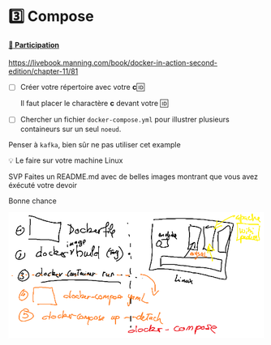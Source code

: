 # :three: Compose

#### [:tada: Participation](.scripts/Participation.md)

https://livebook.manning.com/book/docker-in-action-second-edition/chapter-11/81

- [ ] Créer votre répertoire avec votre **c**:id:

    Il faut placer le charactère **c** devant votre :id:

- [ ] Chercher un fichier `docker-compose.yml` pour illustrer plusieurs containeurs sur un seul `noeud`.


Penser à `kafka`, bien sûr ne pas utiliser cet example

:bulb: Le faire sur votre machine Linux

SVP Faites un README.md avec de belles images montrant que vous avez éxécuté votre devoir

Bonne chance

![image](images/docker-compose.png)

